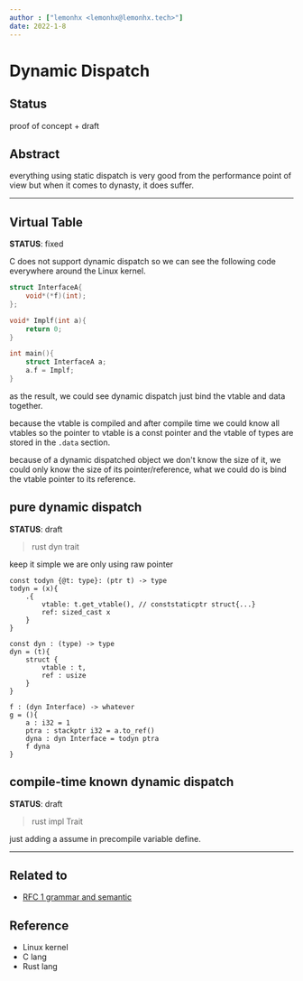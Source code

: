 ```yaml
---
author : ["lemonhx <lemonhx@lemonhx.tech>"]
date: 2022-1-8
---
```



# Dynamic Dispatch

## Status
proof of concept + draft

## Abstract
everything using static dispatch is very good from the performance point of view
but when it comes to dynasty, it does suffer.

---

## Virtual Table
**STATUS**: fixed

C does not support dynamic dispatch
so we can see the following code everywhere around the Linux kernel.
```c
struct InterfaceA{
    void*(*f)(int);
};

void* Implf(int a){
    return 0;
}

int main(){
    struct InterfaceA a;
    a.f = Implf;
}
```

as the result, we could see dynamic dispatch just bind the vtable and data together.

because the vtable is compiled and after compile time we could know all vtables so the pointer to vtable is a const pointer and the vtable of types are stored in the `.data` section.

because of a dynamic dispatched object we don't know the size of it, we could only know the size of its pointer/reference, what we could do is bind the vtable pointer to its reference.

## pure dynamic dispatch
**STATUS**: draft

> rust dyn trait


keep it simple we are only using raw pointer
```kat
const todyn {@t: type}: (ptr t) -> type 
todyn = (x){
    .{
        vtable: t.get_vtable(), // conststaticptr struct{...}
        ref: sized_cast x
    }
}

const dyn : (type) -> type
dyn = (t){
    struct {
        vtable : t,
        ref : usize
    }
}

f : (dyn Interface) -> whatever
g = (){
    a : i32 = 1
    ptra : stackptr i32 = a.to_ref()
    dyna : dyn Interface = todyn ptra
    f dyna
}
```

## compile-time known dynamic dispatch
**STATUS**: draft

> rust impl Trait

just adding a assume in precompile variable define.

---
## Related to
- [RFC 1 grammar and semantic](1.grammar_and_semantic.md)

## Reference
- Linux kernel
- C lang
- Rust lang
